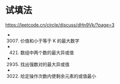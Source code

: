 # 试填法

https://leetcode.cn/circle/discuss/dHn9Vk/?page=3

- 3007. 价值和小于等于 K 的最大数字
- 421. 数组中两个数的最大异或值
- 2935. 找出强数对的最大异或值
- 3022. 给定操作次数内使剩余元素的或值最小
